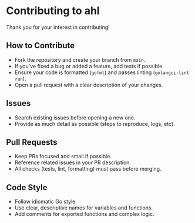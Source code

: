 # Contributing to ahl

Thank you for your interest in contributing!

## How to Contribute

- Fork the repository and create your branch from `main`.
- If you've fixed a bug or added a feature, add tests if possible.
- Ensure your code is formatted (`gofmt`) and passes linting (`golangci-lint run`).
- Open a pull request with a clear description of your changes.

## Issues

- Search existing issues before opening a new one.
- Provide as much detail as possible (steps to reproduce, logs, etc).

## Pull Requests

- Keep PRs focused and small if possible.
- Reference related issues in your PR description.
- All checks (tests, lint, formatting) must pass before merging.

## Code Style

- Follow idiomatic Go style.
- Use clear, descriptive names for variables and functions.
- Add comments for exported functions and complex logic. 